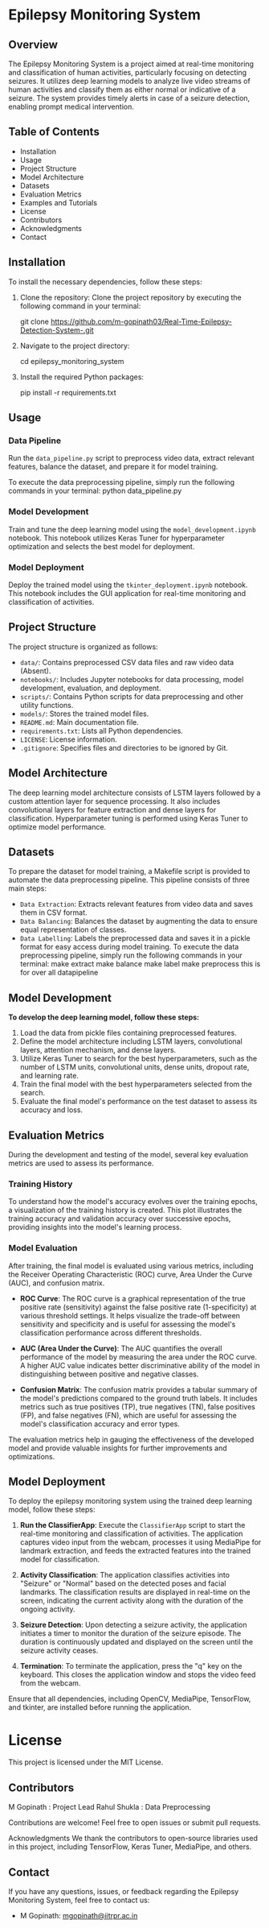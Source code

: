 # Epilepsy Monitoring System

## Overview
The Epilepsy Monitoring System is a project aimed at real-time monitoring and classification of human activities, particularly focusing on detecting seizures. It utilizes deep learning models to analyze live video streams of human activities and classify them as either normal or indicative of a seizure. The system provides timely alerts in case of a seizure detection, enabling prompt medical intervention.

## Table of Contents
- Installation
- Usage
- Project Structure
- Model Architecture
- Datasets
- Evaluation Metrics
- Examples and Tutorials
- License
- Contributors
- Acknowledgments
- Contact

## Installation
To install the necessary dependencies, follow these steps:
1. Clone the repository:
Clone the project repository by executing the following command in your terminal:

   git clone <https://github.com/m-gopinath03/Real-Time-Epilepsy-Detection-System-.git>
   
2. Navigate to the project directory:

   cd epilepsy_monitoring_system
   
3. Install the required Python packages:

   pip install -r requirements.txt   

## Usage

### Data Pipeline
Run the `data_pipeline.py` script to preprocess video data, extract relevant features, balance the dataset, and prepare it for model training.

To execute the data preprocessing pipeline, simply run the following commands in your terminal:
python data_pipeline.py


### Model Development
Train and tune the deep learning model using the `model_development.ipynb` notebook. This notebook utilizes Keras Tuner for hyperparameter optimization and selects the best model for deployment.

### Model Deployment
Deploy the trained model using the `tkinter_deployment.ipynb` notebook. This notebook includes the GUI application for real-time monitoring and classification of activities.

## Project Structure
The project structure is organized as follows:

- `data/`: Contains preprocessed CSV data files and raw video data (Absent).
- `notebooks/`: Includes Jupyter notebooks for data processing, model development, evaluation, and deployment.
- `scripts/`: Contains Python scripts for data preprocessing and other utility functions.
- `models/`: Stores the trained model files.
- `README.md`: Main documentation file.
- `requirements.txt`: Lists all Python dependencies.
- `LICENSE`: License information.
- `.gitignore`: Specifies files and directories to be ignored by Git.
  
## Model Architecture
The deep learning model architecture consists of LSTM layers followed by a custom attention layer for sequence processing. It also includes convolutional layers for feature extraction and dense layers for classification. Hyperparameter tuning is performed using Keras Tuner to optimize model performance.

## Datasets
To prepare the dataset for model training, a Makefile script is provided to automate the data preprocessing pipeline. This pipeline consists of three main steps:
- `Data Extraction`: Extracts relevant features from video data and saves them in CSV format.
- `Data Balancing`: Balances the dataset by augmenting the data to ensure equal representation of classes.
- `Data Labelling`: Labels the preprocessed data and saves it in a pickle format for easy access during model training.
To execute the data preprocessing pipeline, simply run the following commands in your terminal:
make extract 
make balance
make label
make preprocess this is for over all datapipeline
## Model Development

**To develop the deep learning model, follow these steps:**

1. Load the data from pickle files containing preprocessed features.
2. Define the model architecture including LSTM layers, convolutional layers, attention mechanism, and dense layers.
3. Utilize Keras Tuner to search for the best hyperparameters, such as the number of LSTM units, convolutional units, dense units, dropout rate, and learning rate.
4. Train the final model with the best hyperparameters selected from the search.
5. Evaluate the final model's performance on the test dataset to assess its accuracy and loss.


## Evaluation Metrics

During the development and testing of the model, several key evaluation metrics are used to assess its performance.

### Training History

To understand how the model's accuracy evolves over the training epochs, a visualization of the training history is created. This plot illustrates the training accuracy and validation accuracy over successive epochs, providing insights into the model's learning process.

### Model Evaluation

After training, the final model is evaluated using various metrics, including the Receiver Operating Characteristic (ROC) curve, Area Under the Curve (AUC), and confusion matrix.

- **ROC Curve**: The ROC curve is a graphical representation of the true positive rate (sensitivity) against the false positive rate (1-specificity) at various threshold settings. It helps visualize the trade-off between sensitivity and specificity and is useful for assessing the model's classification performance across different thresholds.

- **AUC (Area Under the Curve)**: The AUC quantifies the overall performance of the model by measuring the area under the ROC curve. A higher AUC value indicates better discriminative ability of the model in distinguishing between positive and negative classes.

- **Confusion Matrix**: The confusion matrix provides a tabular summary of the model's predictions compared to the ground truth labels. It includes metrics such as true positives (TP), true negatives (TN), false positives (FP), and false negatives (FN), which are useful for assessing the model's classification accuracy and error types.

The evaluation metrics help in gauging the effectiveness of the developed model and provide valuable insights for further improvements and optimizations.

## Model Deployment

To deploy the epilepsy monitoring system using the trained deep learning model, follow these steps:

1. **Run the ClassifierApp**: Execute the `ClassifierApp` script to start the real-time monitoring and classification of activities. The application captures video input from the webcam, processes it using MediaPipe for landmark extraction, and feeds the extracted features into the trained model for classification.

2. **Activity Classification**: The application classifies activities into "Seizure" or "Normal" based on the detected poses and facial landmarks. The classification results are displayed in real-time on the screen, indicating the current activity along with the duration of the ongoing activity.

3. **Seizure Detection**: Upon detecting a seizure activity, the application initiates a timer to monitor the duration of the seizure episode. The duration is continuously updated and displayed on the screen until the seizure activity ceases.

4. **Termination**: To terminate the application, press the "q" key on the keyboard. This closes the application window and stops the video feed from the webcam.

Ensure that all dependencies, including OpenCV, MediaPipe, TensorFlow, and tkinter, are installed before running the application.

# License
This project is licensed under the MIT License.

## Contributors
M Gopinath : Project Lead
Rahul Shukla : Data Preprocessing

Contributions are welcome! Feel free to open issues or submit pull requests.

Acknowledgments
We thank the contributors to open-source libraries used in this project, including TensorFlow, Keras Tuner, MediaPipe, and others.

## Contact

If you have any questions, issues, or feedback regarding the Epilepsy Monitoring System, feel free to contact us:

- M Gopinath: mgopinath@iitrpr.ac.in


